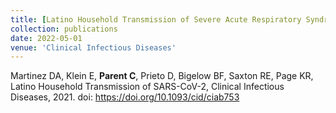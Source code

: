 ```yaml
---
title: [Latino Household Transmission of Severe Acute Respiratory Syndrome Coronavirus](https://academic.oup.com/cid/article/74/9/1675/6360016)
collection: publications
date: 2022-05-01
venue: 'Clinical Infectious Diseases'
---
```


Martinez DA, Klein E, __Parent C__, Prieto D, Bigelow BF, Saxton RE, Page KR, Latino Household Transmission of SARS-CoV-2, Clinical Infectious Diseases, 2021. doi: https://doi.org/10.1093/cid/ciab753 
